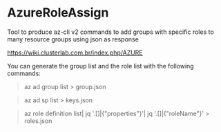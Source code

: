 # AzureRoleAssign
Tool to produce az-cli v2 commands to add groups with specific roles to many resource groups using json as response

https://wiki.clusterlab.com.br/index.php/AZURE

You can generate the group list and the role list with the following commands:

>az ad group list > group.json

>az ad sp list > keys.json

>az role definition list| jq '.[]|{"properties"}'| jq '.[]|{"roleName"}' > roles.json
